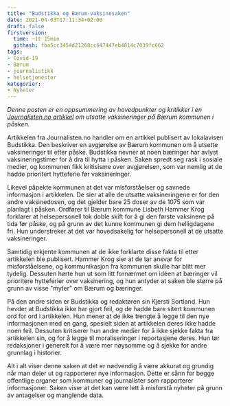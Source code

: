 ```yaml
---
title: "Budstikka og Bærum-vaksinesaken"
date: 2021-04-03T17:11:34+02:00
draft: false
firstversion:
  time: ~1t 15min
  githash: fba5cc3454d21268cc647447eb4814c7039fc662
tags:
- Covid-19
- Bærum
- journalistikk
- helsetjenester
kategorier:
- Nyheter
---
```

*Denne posten er en oppsummering av hovedpunkter og kritikker i en [Journalisten.no artikkel](https://journalisten.no/budstikka-covid-19-kjersti-sortland/vi-kan-ikke-unnskylde-en-sak-som-siterer-kommunal-myndighet-ordrett/455683) om utsatte vaksineringer på Bærum kommunen i påsken.*

Artikkelen fra Journalisten.no handler om en artikkel publisert av lokalavisen Budstikka. Den beskriver en avgjørelse av Bærum kommunen om å utsette vaksineringer til etter påske. Budstikka nevner at noen bæringer har avlyst vaksineringstimer for å dra til hytta i påsken. Saken spredt seg rask i sosiale medier, og kommunen fikk kritisisme over avgjørelsen, som var nemlig at de hadde prioritert hytteferie før vaksineringer.

<!--more-->
Likevel påpekte kommunen at det var misforståelser og savnede informasjon i artikkelen. De sier at alle de utsatte vaksineringene er for den andre vaksinedosen, og det gjelder bare 25 doser av de 1075 som var planlagt i påsken. Ordfører til Bærum kommune Lisbeth Hammer Krog forklarer at helsepersonell tok doble skift for å gi den første vaksinene på tida før påske, og på grunn av det kunne kommunen gi dem helligdagene fri. Hun understreker at det var hovedsakelig for helsepersonell at de utsatte vaksineringer.

Samtidig erkjente kommunen at de ikke forklarte disse fakta til etter artikkelen ble publisert. Hammer Krog sier at de tar ansvar for misforståelsene, og kommunikasjon fra kommunen skulle har blitt mer tydelig. Dessuten hørte hun ut som litt fornærmet om idéen at bæringer vil prioritere hytteferier over vaksinering, og hun antyder at saken ble større på grunn av visse "myter" om Bærum og bæringer.

På den andre siden er Budstikka og redaktøren sin Kjersti Sortland. Hun hevder at Budstikka ikke har gjort feil, og de hadde bare sitert kommunen ord for ord i artikkelen. Hun mener at de ikke trengte å legge til den nye informasjonen med en gang, spesielt siden at artikkelen deres ikke hadde noen feil. Dessuten kritiserer hun andre medier for å ikke sjekke fakta fra artikkelen sin, og for å legge til moraliseringer i reportasjene deres. Hun tør redaksjoner i generelt for å være mer nøysomme og å sjekke for andre grunnlag i historier.

Alt i alt viser denne saken at det er nødvendig å være akkurat og grundig når man deler ut og rapporterer nye informasjon. Dette er sånn for begge offentlige organer som kommuner og journalister som rapporterer informasjoner. Saken viser at det kan være lett å misforstå nyheter på grunn av antagelser og manglende data.  
